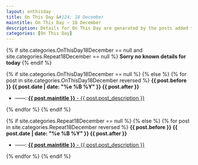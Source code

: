 ```yaml
---
layout: onthisday
title: On This Day &#124; 18 December
maintitle: On This Day — 18 December
description: Details for On This Day are genarated by the posts added to the website so the content is subject to changes/updates over time.
categories: [On This Day]
---
```


{% if site.categories.OnThisDay18December == null and site.categories.Repeat18December == null %}
<strong>Sorry no known details for today</strong>
{% endif %}

{% if site.categories.OnThisDay18December == null %}
{% else %}
{% for post in site.categories.OnThisDay18December reversed %}
<strong>{{ post.before }} {{ post.date | date: "%e %B %Y" }} {{ post.after }}</strong>
<ul>
<li> ——: <a href="{{ post.url }}"><strong>{{ post.maintitle }}</strong> - {{ post.post_description }}</a></li>
</ul>
{% endfor %}
{% endif %}

{% if site.categories.Repeat18December == null %}
{% else %}
{% for post in site.categories.Repeat18December reversed %}
<strong>{{ post.before }} {{ post.date | date: "%e %B %Y" }} {{ post.after }}</strong>
<ul>
<li> ——: <a href="{{ post.url }}"><strong>{{ post.maintitle }}</strong> - {{ post.post_description }}</a></li>
</ul>
{% endfor %}
{% endif %}
